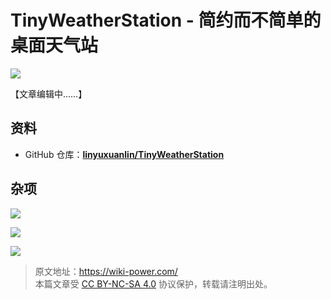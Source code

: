 # TinyWeatherStation - 简约而不简单的桌面天气站

![](https://img.wiki-power.com/d/wiki-media/img/202308132245962.png)

【文章编辑中……】

## 资料

- GitHub 仓库：[**linyuxuanlin/TinyWeatherStation**](https://github.com/linyuxuanlin/TinyWeatherStation)

## 杂项

![](https://img.wiki-power.com/d/wiki-media/img/202308132244295.png)

![](https://img.wiki-power.com/d/wiki-media/img/202308132245903.png)

![](https://img.wiki-power.com/d/wiki-media/img/202308132245214.png)

> 原文地址：<https://wiki-power.com/>  
> 本篇文章受 [CC BY-NC-SA 4.0](https://creativecommons.org/licenses/by/4.0/deed.zh) 协议保护，转载请注明出处。
